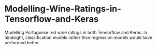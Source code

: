 # Modelling-Wine-Ratings-in-Tensorflow-and-Keras
Modelling Portuguese red wine ratings in both Tensorflow and Keras. In hindsight, classification models rather than regression models would have performed better.
